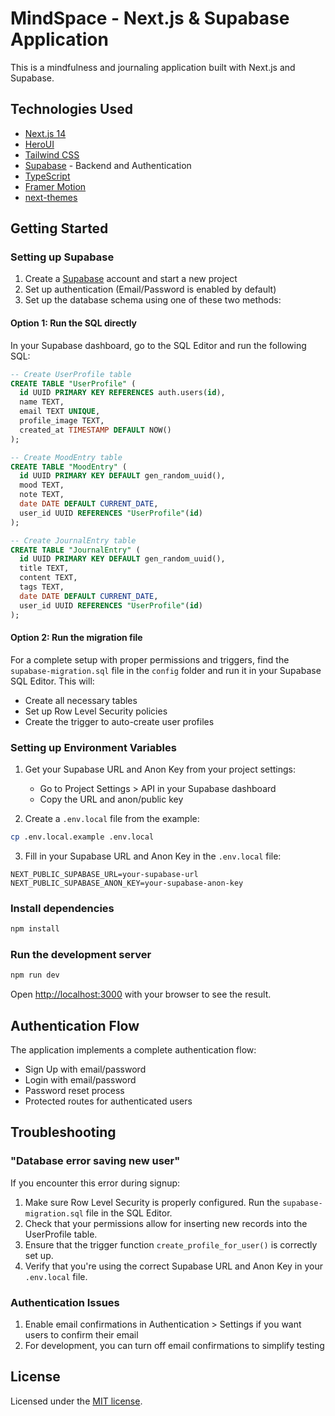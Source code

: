 # MindSpace - Next.js & Supabase Application

This is a mindfulness and journaling application built with Next.js and Supabase.

## Technologies Used

- [Next.js 14](https://nextjs.org/docs/getting-started)
- [HeroUI](https://heroui.com)
- [Tailwind CSS](https://tailwindcss.com)
- [Supabase](https://supabase.com) - Backend and Authentication
- [TypeScript](https://www.typescriptlang.org)
- [Framer Motion](https://www.framer.com/motion)
- [next-themes](https://github.com/pacocoursey/next-themes)

## Getting Started

### Setting up Supabase

1. Create a [Supabase](https://supabase.com) account and start a new project
2. Set up authentication (Email/Password is enabled by default)
3. Set up the database schema using one of these two methods:

#### Option 1: Run the SQL directly

In your Supabase dashboard, go to the SQL Editor and run the following SQL:

```sql
-- Create UserProfile table 
CREATE TABLE "UserProfile" (
  id UUID PRIMARY KEY REFERENCES auth.users(id),
  name TEXT,
  email TEXT UNIQUE,
  profile_image TEXT,
  created_at TIMESTAMP DEFAULT NOW()
);

-- Create MoodEntry table
CREATE TABLE "MoodEntry" (
  id UUID PRIMARY KEY DEFAULT gen_random_uuid(),
  mood TEXT,
  note TEXT,
  date DATE DEFAULT CURRENT_DATE,
  user_id UUID REFERENCES "UserProfile"(id)
);

-- Create JournalEntry table
CREATE TABLE "JournalEntry" (
  id UUID PRIMARY KEY DEFAULT gen_random_uuid(),
  title TEXT,
  content TEXT,
  tags TEXT,
  date DATE DEFAULT CURRENT_DATE,
  user_id UUID REFERENCES "UserProfile"(id)
);
```

#### Option 2: Run the migration file

For a complete setup with proper permissions and triggers, find the `supabase-migration.sql` file in the `config` folder and run it in your Supabase SQL Editor. This will:

- Create all necessary tables
- Set up Row Level Security policies
- Create the trigger to auto-create user profiles

### Setting up Environment Variables

1. Get your Supabase URL and Anon Key from your project settings:
   - Go to Project Settings > API in your Supabase dashboard
   - Copy the URL and anon/public key

2. Create a `.env.local` file from the example:

```bash
cp .env.local.example .env.local
```

3. Fill in your Supabase URL and Anon Key in the `.env.local` file:

```
NEXT_PUBLIC_SUPABASE_URL=your-supabase-url
NEXT_PUBLIC_SUPABASE_ANON_KEY=your-supabase-anon-key
```

### Install dependencies

```bash
npm install
```

### Run the development server

```bash
npm run dev
```

Open [http://localhost:3000](http://localhost:3000) with your browser to see the result.

## Authentication Flow

The application implements a complete authentication flow:

- Sign Up with email/password
- Login with email/password
- Password reset process
- Protected routes for authenticated users

## Troubleshooting

### "Database error saving new user"

If you encounter this error during signup:

1. Make sure Row Level Security is properly configured. Run the `supabase-migration.sql` file in the SQL Editor.
2. Check that your permissions allow for inserting new records into the UserProfile table.
3. Ensure that the trigger function `create_profile_for_user()` is correctly set up.
4. Verify that you're using the correct Supabase URL and Anon Key in your `.env.local` file.

### Authentication Issues

1. Enable email confirmations in Authentication > Settings if you want users to confirm their email
2. For development, you can turn off email confirmations to simplify testing

## License

Licensed under the [MIT license](https://github.com/heroui-inc/next-pages-template/blob/main/LICENSE).
